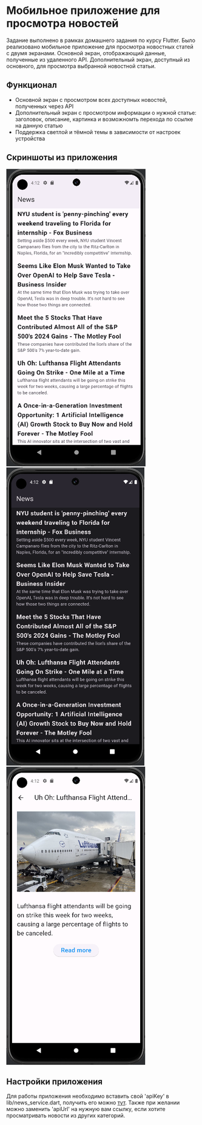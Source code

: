 # Мобильное приложение для просмотра новостей

Задание выполнено в рамках домашнего задания по курсу Flutter.
Было реализовано мобильное приложение для просмотра новостных статей с двумя экранами.
Основной экран, отображающий данные, полученные из удаленного API. Дополнительный экран, доступный
из основного, для просмотра выбранной новостной статьи.

## Функционал

- Основной экран с просмотром всех доступных новостей, полученных через API
- Дополнительный экран с просмотром информации о нужной статье: заголовок, описание, картинка и
  возможномть перехода по ссылке на данную статью
- Поддержка светлой и тёмной темы в зависимости от настроек устройства

## Скриншоты из приложения

![Main page with light theme](/screenshots/main_light_theme.png)
![Main page with dark theme](/screenshots/main_dark_theme.png)
![Article](/screenshots/article.png)

## Настройки приложения

Для работы приложения необходимо вставить свой 'apiKey' в lib/news_service.dart, получить его
можно [тут](https://newsapi.org/register).
Также при желании можно заменить 'apiUrl' на нужную вам ссылку, если хотите просматривать новости из
других категорий.